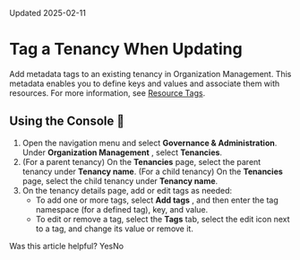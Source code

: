 Updated 2025-02-11
# Tag a Tenancy When Updating
Add metadata tags to an existing tenancy in Organization Management. This metadata enables you to define keys and values and associate them with resources.
For more information, see [Resource Tags](https://docs.oracle.com/iaas/Content/General/Concepts/resourcetags.htm).
## Using the Console 🔗 
  1. Open the navigation menu and select **Governance & Administration**. Under **Organization Management** , select **Tenancies**.
  2. (For a parent tenancy) On the **Tenancies** page, select the parent tenancy under **Tenancy name**.
(For a child tenancy) On the **Tenancies** page, select the child tenancy under **Tenancy name**.
  3. On the tenancy details page, add or edit tags as needed:
     * To add one or more tags, select **Add tags** , and then enter the tag namespace (for a defined tag), key, and value.
     * To edit or remove a tag, select the **Tags** tab, select the edit icon next to a tag, and change its value or remove it.


Was this article helpful?
YesNo

